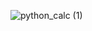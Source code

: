 ![python_calc (1)](https://github.com/batanai777gw/python_tkinter_gui_calculator/assets/87236470/5378f6ae-8db1-4070-b6d1-1a46f1b9f8cf)
